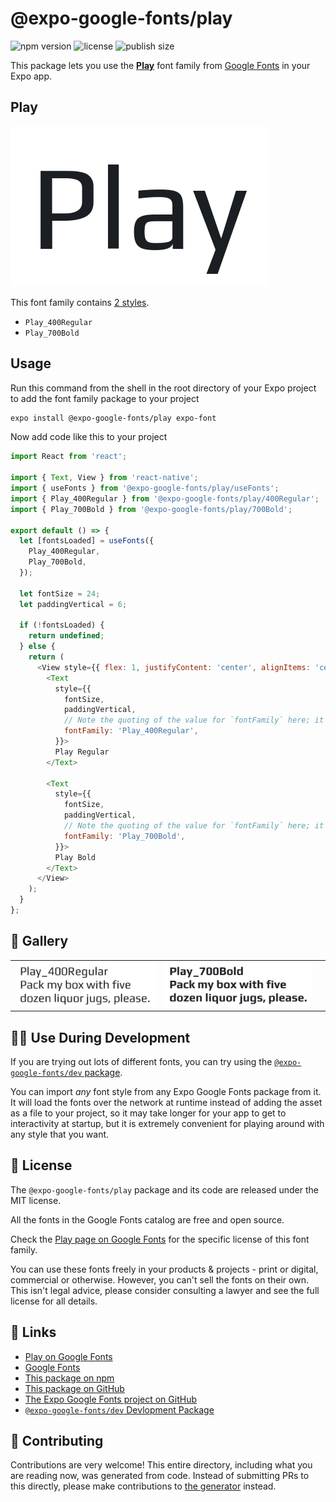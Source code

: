 # @expo-google-fonts/play

![npm version](https://flat.badgen.net/npm/v/@expo-google-fonts/play)
![license](https://flat.badgen.net/github/license/expo/google-fonts)
![publish size](https://flat.badgen.net/packagephobia/install/@expo-google-fonts/play)

This package lets you use the [**Play**](https://fonts.google.com/specimen/Play) font family from [Google Fonts](https://fonts.google.com/) in your Expo app.

## Play

![Play](./font-family.png)

This font family contains [2 styles](#-gallery).

- `Play_400Regular`
- `Play_700Bold`

## Usage

Run this command from the shell in the root directory of your Expo project to add the font family package to your project
```sh
expo install @expo-google-fonts/play expo-font
```

Now add code like this to your project
```js
import React from 'react';

import { Text, View } from 'react-native';
import { useFonts } from '@expo-google-fonts/play/useFonts';
import { Play_400Regular } from '@expo-google-fonts/play/400Regular';
import { Play_700Bold } from '@expo-google-fonts/play/700Bold';

export default () => {
  let [fontsLoaded] = useFonts({
    Play_400Regular,
    Play_700Bold,
  });

  let fontSize = 24;
  let paddingVertical = 6;

  if (!fontsLoaded) {
    return undefined;
  } else {
    return (
      <View style={{ flex: 1, justifyContent: 'center', alignItems: 'center' }}>
        <Text
          style={{
            fontSize,
            paddingVertical,
            // Note the quoting of the value for `fontFamily` here; it expects a string!
            fontFamily: 'Play_400Regular',
          }}>
          Play Regular
        </Text>

        <Text
          style={{
            fontSize,
            paddingVertical,
            // Note the quoting of the value for `fontFamily` here; it expects a string!
            fontFamily: 'Play_700Bold',
          }}>
          Play Bold
        </Text>
      </View>
    );
  }
};

```

## 🔡 Gallery


||||
|-|-|-|
|![Play_400Regular](./Play_400Regular.ttf.png)|![Play_700Bold](./Play_700Bold.ttf.png)|||


## 👩‍💻 Use During Development

If you are trying out lots of different fonts, you can try using the [`@expo-google-fonts/dev` package](https://github.com/expo/google-fonts/tree/master/font-packages/dev#readme).

You can import *any* font style from any Expo Google Fonts package from it. It will load the fonts
over the network at runtime instead of adding the asset as a file to your project, so it may take longer
for your app to get to interactivity at startup, but it is extremely convenient
for playing around with any style that you want.

## 📖 License

The `@expo-google-fonts/play` package and its code are released under the MIT license.

All the fonts in the Google Fonts catalog are free and open source.

Check the [Play page on Google Fonts](https://fonts.google.com/specimen/Play) for the specific license of this font family.

You can use these fonts freely in your products & projects - print or digital, commercial or otherwise. However, you can't sell the fonts on their own. This isn't legal advice, please consider consulting a lawyer and see the full license for all details.

## 🔗 Links

- [Play on Google Fonts](https://fonts.google.com/specimen/Play)
- [Google Fonts](https://fonts.google.com/)
- [This package on npm](https://www.npmjs.com/package/@expo-google-fonts/play)
- [This package on GitHub](https://github.com/expo/google-fonts/tree/master/font-packages/play)
- [The Expo Google Fonts project on GitHub](https://github.com/expo/google-fonts)
- [`@expo-google-fonts/dev` Devlopment Package](https://github.com/expo/google-fonts/tree/master/font-packages/dev)

## 🤝 Contributing

Contributions are very welcome! This entire directory, including what you are reading now, was generated from code. Instead of submitting PRs to this directly, please make contributions to [the generator](https://github.com/expo/google-fonts/tree/master/packages/generator) instead.
